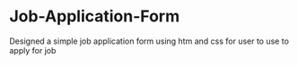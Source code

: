 # Job-Application-Form
Designed a simple job application form using htm and css for user to use to apply for job
